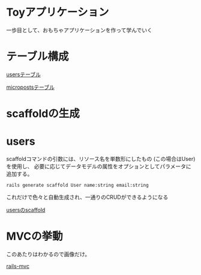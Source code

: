 # Toyアプリケーション

一歩目として、おもちゃアプリケーションを作って学んでいく

# テーブル構成

[usersテーブル](./users.png)

[micropostsテーブル](./microposts.png)

# scaffoldの生成

# users

scaffoldコマンドの引数には、リソース名を単数形にしたもの (この場合はUser) を使用し、
必要に応じてデータモデルの属性をオプションとしてパラメータに追加する。

```
rails generate scaffold User name:string email:string
```

これだけで色々と自動生成され、一通りのCRUDができるようになる

[usersのscaffold](./users-scaffold.png)

# MVCの挙動

このあたりはわかるので画像だけ。

[rails-mvc](rails-mvc.png)
